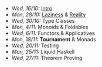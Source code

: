 - *Wed, 16/10:* [Intro](lectures/Intro.html)
- *Mon, 28/10:* [Laziness](lectures/Laziness.html) & [Reality](lectures/TheRealWorld.html) 
- *Wed, 30/10:* Type Classes
- *Mon, 4/11:* Monoids & Foldables
- *Wed, 6/11:* Functors & Applicatives
- *Mon, 18/11:* **Tournament** & Monads
- *Wed, 20/11:* Testing
- *Mon, 25/11:* Liquid Haskell
- *Wed, 27/11:* Theorem Proving 
